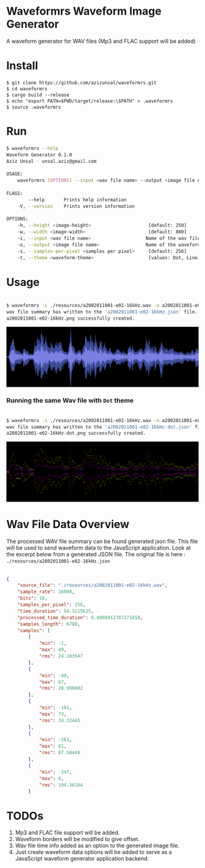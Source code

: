 Waveformrs Waveform Image Generator 
===

A waveform generator for WAV files (Mp3 and FLAC support will be added)

Install
===

```
$ git clone https://github.com/azizunsal/waveformrs.git
$ cd waveformrs
$ cargo build --release
$ echo "export PATH=$PWD/target/release:\$PATH" > .waveformrs
$ source .waveformrs

```

Run
===

```bash
$ waveformrs --help
Waveform Generator 0.1.0
Aziz Unsal - unsal.aziz@gmail.com

USAGE:
    waveformrs [OPTIONS] --input <wav file name> --output <image file name>

FLAGS:
        --help       Prints help information
    -V, --version    Prints version information

OPTIONS:
    -h, --height <image-height>                     [default: 250]
    -w, --width <image-width>                       [default: 800]
    -i, --input <wav file name>                    Name of the wav file to be processed - full path.
    -o, --output <image file name>                 Name of the waveform image file to be generated.
    -s, --samples-per-pixel <samples per pixel>     [default: 256]
    -t, --theme <waveform-theme>                    [values: Dot, Line]
```

Usage
===

```bash

$ waveformrs -i ./resources/a2002011001-e02-16kHz.wav -o a2002011001-e02-16kHz.png
wav file summary has written to the 'a2002011001-e02-16kHz.json' file.
a2002011001-e02-16kHz.png successfully created.

```

![generated_waveform_image](./examples/a2002011001-e02-16kHz.png)

### Running the same Wav file with `Dot` theme
```bash

$ waveformrs -i ./resources/a2002011001-e02-16kHz.wav -o a2002011001-e02-16kHz-dot.png -t Dot
wav file summary has written to the 'a2002011001-e02-16kHz-dot.json' file.
a2002011001-e02-16kHz-dot.png successfully created.

```

![generated_waveform_image](./examples/a2002011001-e02-16kHz-dot.png)



Wav File Data Overview
===

The processed WAV file summary can be found generated json file. This file will be used to send waveform data to the JavaScript application. 
Look at the excerpt below from a generated JSON file. The original file is here : `./resources/a2002011001-e02-16kHz.json`

```json

{
    "source_file": "./resources/a2002011001-e02-16kHz.wav",
    "sample_rate": 16000,
    "bits": 16,
    "samples_per_pixel": 256,
    "time_duration": 54.3115625,
    "processed_time_duration": 6.4008912787271658,
    "samples_length": 6788,
    "samples": [
        {
            "min": -1,
            "max": 49,
            "rms": 24.183947
        },
        {
            "min": -49,
            "max": 67,
            "rms": 28.996902
        },
        {
            "min": -101,
            "max": 73,
            "rms": 34.32445
        },
        {
            "min": -261,
            "max": 81,
            "rms": 87.58449
        },
        {
            "min": -347,
            "max": 0,
            "rms": 194.36104
        }

```


TODOs
===

1. Mp3 and FLAC file support will be added.
2. Waveform borders will be modified to give offset.
3. Wav file time info added as an option to the generated image file.
4. Just create waveform data options will be added to serve as a JavaScript waveform generator application backend.


